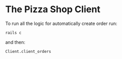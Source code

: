 # The Pizza Shop Client

To run all the logic for automatically create order run: 
```
rails c
```
and then:
```
Client.client_orders
```